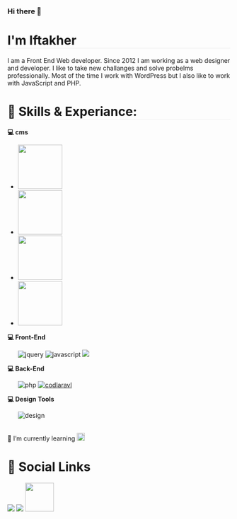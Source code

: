 ### Hi there 👋

<h1 style="border-bottom:1px solid #ededed">I'm Iftakher</h1>

I am a Front End Web developer. Since 2012 I am working as a web designer and developer. I like to take new challanges and solve probelms professionally. Most of the time I work with WordPress but I also like to work with JavaScript and PHP.

<h1 style="border-bottom:1px solid #ededed;width:100%;">🔭 Skills & Experiance: </h1>

<b>💻 cms</b>
<ul>
    <li> <img style="width:100px; height:auto;" src="https://upload.wikimedia.org/wikipedia/commons/thumb/2/20/WordPress_logo.svg/540px-WordPress_logo.svg.png?20110527172402" /></li>
    <li><img style="width:100px; height:auto;" src="https://provenadvertising.co/wp-content/uploads/2020/01/webflow-logo-300x150.png" /></li>
    <li><img style="width:100px; height:auto;" src="https://images.squarespace-cdn.com/content/5134cbefe4b0c6fb04df8065/1540481377494-6F0ZRE16VTIMGIFPVW7K/squarespace-logo-horizontal-black.jpg?format=750w&content-type=image%2Fjpeg" /></li>
    <li><img style="width:100px; height:auto;" src="https://upload.wikimedia.org/wikipedia/commons/thumb/0/0e/Shopify_logo_2018.svg/215px-Shopify_logo_2018.svg.png" /></li>
</ul>


<b>💻 Front-End</b>
<ul>
        <span><img src="https://i.ibb.co/FsnqMqc/jquery.png" alt="jquery" /></span> 
        <span><img src="https://i.ibb.co/Lv4DJ8S/javascript.png" alt="javascript" /></span>
        <span><img src="https://i.ibb.co/hsRBDNT/hcbs.png" /></span>
</ul>


<b>💻 Back-End</b>
<ul>
    <span><img src="https://i.ibb.co/HCryLw6/php.png" alt="php" /></span>
    <span><a href="https://imgbb.com/"><img src="https://i.ibb.co/P6fKPjL/codlaravl.png" alt="codlaravl" border="0"></a></span>
</ul>

<b>💻 Design Tools</b>
<ul>
    <img src="https://i.ibb.co/6WDdQz2/design.png" alt="design" />
</ul>

<br>

<div>
    🌱 I’m currently learning <span><img style="width:18px;height:auto;" src="https://jivantutech.com/assets/tools/webd/w7.jpg"/ ></span>
</div>  

<div style="">
<h1>📱  Social Links</h1>
  <span><a target="_blank" href="https://www.linkedin.com/in/iftakhermasum303/"><img src="https://camo.githubusercontent.com/a80d00f23720d0bc9f55481cfcd77ab79e141606829cf16ec43f8cacc7741e46/68747470733a2f2f696d672e736869656c64732e696f2f62616467652f4c696e6b6564496e2d3030373742353f7374796c653d666f722d7468652d6261646765266c6f676f3d6c696e6b6564696e266c6f676f436f6c6f723d7768697465"/></a></span>  
<span><a target="_blank" href="https://codepen.io/mdiftakher"><img src="https://camo.githubusercontent.com/9df883a0044327811502d49027e8bdcce09f89266caef16cbaeaf7cf96659977/68747470733a2f2f696d672e736869656c64732e696f2f62616467652f436f646570656e2d3030303030303f7374796c653d666f722d7468652d6261646765266c6f676f3d636f646570656e266c6f676f436f6c6f723d7768697465"/></a></span>  
<span><a target="_blank" href="https://twitter.com/iftakher303"><img style="width:65px; height:auto;" src="https://static.cdn.wisestamp.com/wp-content/uploads/2020/06/flollow-me-twitter-button.png"/></a></span>   
</div>  

<!--
**iftakhermasum/iftakhermasum** is a ✨ _special_ ✨ repository because its `README.md` (this file) appears on your GitHub profile.

Here are some ideas to get you started:

- 🔭 I’m currently working on 
- 👯 I’m looking to collaborate on ...
- 🤔 I’m looking for help with ...
- 💬 Ask me about ...
- 📫 How to reach me: ...
- 😄 Pronouns: ...
- ⚡ Fun fact: ...
- 💬 Ask me about ---
-->
